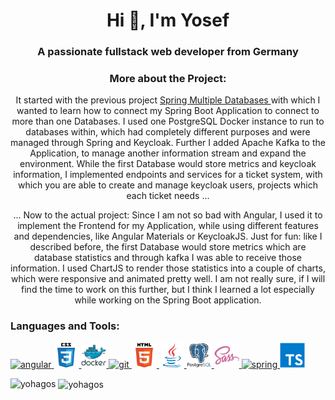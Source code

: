 <h1 align="center">Hi 👋, I'm Yosef</h1>
<h3 align="center">A passionate fullstack web developer from Germany</h3>

<h3 align="center">More about the Project:</h3>
<p align="center">It started with the previous project <a href="https://github.com/yohagos/spring-multiple-databases"> Spring Multiple Databases </a> with which I wanted to learn how to connect my Spring Boot Application to connect to more than one Databases. I used one PostgreSQL Docker instance to run to databases within, which had completely different purposes and were managed through Spring and Keycloak. Further I added Apache Kafka to the Application, to manage another information stream and expand the environment. While the first Database would store metrics and keycloak information, I implemented endpoints and services for a ticket system, with which you are able to create and manage keycloak users, projects which each ticket needs ... </p>

<p align="center"> ... Now to the actual project: Since I am not so bad with Angular, I used it to implement the Frontend for my Application, while using different features and dependencies, like Angular Materials or KeycloakJS. Just for fun: like I described before, the first Database would store metrics which are database statistics and through kafka I was able to  receive those information. I used ChartJS to render those statistics into a couple of charts, which were responsive and animated pretty well. I am not really sure, if I will find the time to work on this further, but I think I learned a lot especially while working on the Spring Boot application. </p>

<h3 align="left">Languages and Tools:</h3>
<p align="left"> <a href="https://angular.io" target="_blank" rel="noreferrer"> <img src="https://angular.io/assets/images/logos/angular/angular.svg" alt="angular" width="40" height="40"/> </a> <a href="https://www.w3schools.com/css/" target="_blank" rel="noreferrer"> <img src="https://raw.githubusercontent.com/devicons/devicon/master/icons/css3/css3-original-wordmark.svg" alt="css3" width="40" height="40"/> </a> <a href="https://www.docker.com/" target="_blank" rel="noreferrer"> <img src="https://raw.githubusercontent.com/devicons/devicon/master/icons/docker/docker-original-wordmark.svg" alt="docker" width="40" height="40"/> </a> <a href="https://git-scm.com/" target="_blank" rel="noreferrer"> <img src="https://www.vectorlogo.zone/logos/git-scm/git-scm-icon.svg" alt="git" width="40" height="40"/> </a>  <a href="https://www.w3.org/html/" target="_blank" rel="noreferrer"> <img src="https://raw.githubusercontent.com/devicons/devicon/master/icons/html5/html5-original-wordmark.svg" alt="html5" width="40" height="40"/> </a> <a href="https://www.java.com" target="_blank" rel="noreferrer"> <img src="https://raw.githubusercontent.com/devicons/devicon/master/icons/java/java-original.svg" alt="java" width="40" height="40"/> </a>  <a href="https://www.postgresql.org" target="_blank" rel="noreferrer"> <img src="https://raw.githubusercontent.com/devicons/devicon/master/icons/postgresql/postgresql-original-wordmark.svg" alt="postgresql" width="40" height="40"/> </a> <a href="https://sass-lang.com" target="_blank" rel="noreferrer"> <img src="https://raw.githubusercontent.com/devicons/devicon/master/icons/sass/sass-original.svg" alt="sass" width="40" height="40"/> </a> <a href="https://spring.io/" target="_blank" rel="noreferrer"> <img src="https://www.vectorlogo.zone/logos/springio/springio-icon.svg" alt="spring" width="40" height="40"/> </a> <a href="https://www.typescriptlang.org/" target="_blank" rel="noreferrer"> <img src="https://raw.githubusercontent.com/devicons/devicon/master/icons/typescript/typescript-original.svg" alt="typescript" width="40" height="40"/> </a> </p>

<p><img align="left" src="https://github-readme-stats.vercel.app/api/top-langs?username=yohagos&show_icons=true&locale=en&layout=compact" alt="yohagos" /></p>

<p>&nbsp;<img align="center" src="https://github-readme-stats.vercel.app/api?username=yohagos&show_icons=true&locale=en" alt="yohagos" /></p>
